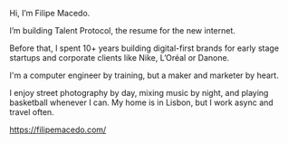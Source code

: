Hi, I’m Filipe Macedo.

I’m building Talent Protocol, the resume for the new internet.

Before that, I spent 10+ years building digital-first brands for early stage startups and corporate clients like Nike, L’Oréal or Danone.

I'm a computer engineer by training, but a maker and marketer by heart.

I enjoy street photography by day, mixing music by night, and playing basketball whenever I can. My home is in Lisbon, but I work async and travel often.

https://filipemacedo.com/
